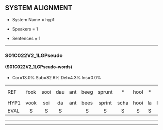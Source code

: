 
## SYSTEM ALIGNMENT

- System Name = hyp1

- Speakers = 1

- Sentences = 1

---

### S01C022V2_1LGPseudo

#### (S01C022V2_1LGPseudo-words)

- Cor=13.0%	Sub=82.6%	Del=4.3%	Ins=0.0%

|  |  |  |  |  |  |  |  |  |  |  |  |  |  |  |  |  |  |  |  |  |  |  |  |  |  |  |  |  |  |  |  |  |  |  |  |  |  |  |  |  |  |  |  |  |  |  |
|:--- |:---:|:---:|:---:|:---:|:---:|:---:|:---:|:---:|:---:|:---:|:---:|:---:|:---:|:---:|:---:|:---:|:---:|:---:|:---:|:---:|:---:|:---:|:---:|:---:|:---:|:---:|:---:|:---:|:---:|:---:|:---:|:---:|:---:|:---:|:---:|:---:|:---:|:---:|:---:|:---:|:---:|:---:|:---:|:---:|:---:|:---:|
| REF | fook | sooi | dau | ant | beeg | sprunt | * | hool | * | larst | vout*(fout) | zwoei | fam | rachts | vaap | sprieuw*(spreeuw) | keng | swoers | doer | plirt | jien | blard | guul | hoekt | neeuw | noork | vid | zans | leum | haans | spaai | * | * | sjalt | heik | * | sank | roen | frijk | eem | * | schard | grek | dron*(dronk) | snaaf | stuid |
| HYP1 | vook | soi | da | ant | bees | sprint | scha | hooi | la | lachsst | velt | swoi | van | ha | vap | spril | ken | spoers | dor | spiderd | uln | blacht | giel | hoekt | neel | noork |  |  | vit | dan | leen | hans | spal | shout | helt | sand | sank | roen | frijk | éém | g | schart | sret | dronk | snaf | stet |
| EVAL | S | S | S |  | S | S | S | S | S | S | S | S | S | S | S | S | S | S | S | S | S | S | S |  | S |  | D | D | S | S | S | S | S | S | S | S |  |  |  | S | S | S | S | S | S | S |
---

---
